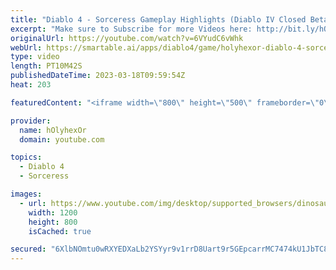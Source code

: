 ```yaml
---
title: "Diablo 4 - Sorceress Gameplay Highlights (Diablo IV Closed Beta)"
excerpt: "Make sure to Subscribe for more Videos here: http://bit.ly/hOlyhexOr ..."
originalUrl: https://youtube.com/watch?v=6VYudC6vWhk
webUrl: https://smartable.ai/apps/diablo4/game/holyhexor-diablo-4-sorceress-gameplay-highlights-diablo-iv-closed-beta/
type: video
length: PT10M42S
publishedDateTime: 2023-03-18T09:59:54Z
heat: 203

featuredContent: "<iframe width=\"800\" height=\"500\" frameborder=\"0\" src=\"https://www.youtube.com/embed/6VYudC6vWhk\" allow=\"accelerometer; autoplay; encrypted-media; gyroscope; picture-in-picture\" allowfullscreen></iframe>"

provider:
  name: hOlyhexOr
  domain: youtube.com

topics:
  - Diablo 4
  - Sorceress

images:
  - url: https://www.youtube.com/img/desktop/supported_browsers/dinosaur.png
    width: 1200
    height: 800
    isCached: true

secured: "6XlbNOmtu0wRXYEDXaLb2YSYyr9v1rrD8Uart9r5GEpcarrMC7474kU1JbTC8hrQ9vLsn58GVcw1urcMrlj4bRXdN2/invUEc0HQbnykG60A9Zj44kTBdhITGSLs2JSBdECM22Esb/YfZoK+Fq4zmy0c+wmvoAA+yeoQfDNkLZxFYIGDbjKu2Ah2xoIq6R/5l9UayGbBmVKP8S1zaTDF69OQDuD9UfLNu8qR+NBvvhlUNzQ9zzQbsmmzz3PlFFa5GSGH4DxkwGL5YaxA3+PZy4KwwpgLAT5MCrTQWkF82/yX7PwYpeXUPNU54X7rXzcJf7/luWY9XkZ3i4Uxgk0TrD35cYTk3NKysEtqXpJ9mMYeT60HDcwiIpizh0RNeixbsUUn8yB1D0gfTHIcNcOqpX0rN6DI8XpF9oJweu9NhdA=;Q42fl0h2vjZctcR5X/iWLA=="
---
```


